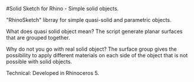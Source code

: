 #Solid Sketch for Rhino - Simple solid objects. 

"RhinoSketch" librray for simple quasi-solid and parametric objects.

What does quasi solid object mean? 
The script generate planar surfaces that are grouped together. 

Why do not you go with real solid object?
The surface group gives the possibility to apply different materials on each side of the object that is not possible with solid objects.

Technical:
Developed in Rhinoceros 5.
